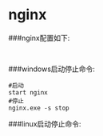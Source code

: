 # nginx

###nginx配置如下: 

```


```
###windows启动停止命令: 
```
#启动
start nginx
#停止
nginx.exe -s stop
```
###linux启动停止命令: 
```


```